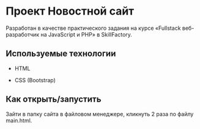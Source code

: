 # Проект Новостной сайт

Разработан в качестве практического задания на курсе «Fullstack веб-разработчик на JavaScript и PHP» в SkillFactory.


## Используемые технологии

* HTML

* CSS (Bootstrap)

## Как открыть/запустить

Зайти в папку сайта в файловом менеджере, кликнуть 2 раза по файлу main.html.